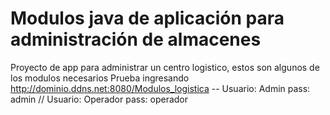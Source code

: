 # Modulos java de aplicación para administración de almacenes
Proyecto de app para administrar un centro logistico, estos son algunos de los modulos necesarios
Prueba ingresando http://dominio.ddns.net:8080/Modulos_logistica  --
    Usuario: Admin pass: admin //
    Usuario: Operador pass: operador

